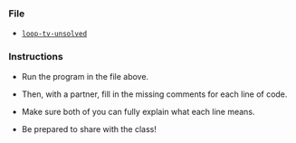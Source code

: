 ### File

- [`loop-tv-unsolved`](Unsolved/loop-tv-unsolved.html)

### Instructions

- Run the program in the file above.

- Then, with a partner, fill in the missing comments for each line of code.

- Make sure both of you can fully explain what each line means.

- Be prepared to share with the class!
